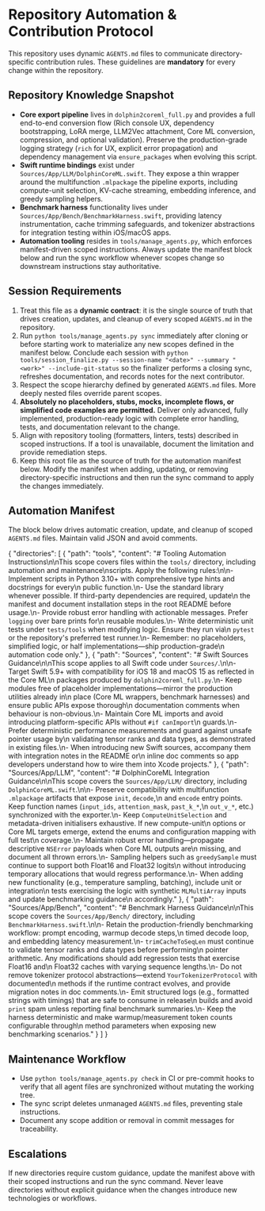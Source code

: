 # Repository Automation & Contribution Protocol

This repository uses dynamic `AGENTS.md` files to communicate directory-specific contribution
rules. These guidelines are **mandatory** for every change within the repository.

## Repository Knowledge Snapshot
- **Core export pipeline** lives in `dolphin2coreml_full.py` and provides a full end-to-end
  conversion flow (Rich console UX, dependency bootstrapping, LoRA merge, LLM2Vec attachment,
  Core ML conversion, compression, and optional validation). Preserve the production-grade logging
  strategy (`rich` for UX, explicit error propagation) and dependency management via
  `ensure_packages` when evolving this script.
- **Swift runtime bindings** exist under `Sources/App/LLM/DolphinCoreML.swift`. They expose a thin
  wrapper around the multifunction `.mlpackage` the pipeline exports, including compute-unit
  selection, KV-cache streaming, embedding inference, and greedy sampling helpers.
- **Benchmark harness** functionality lives under `Sources/App/Bench/BenchmarkHarness.swift`,
  providing latency instrumentation, cache trimming safeguards, and tokenizer abstractions for
  integration testing within iOS/macOS apps.
- **Automation tooling** resides in `tools/manage_agents.py`, which enforces manifest-driven scoped
  instructions. Always update the manifest block below and run the sync workflow whenever scopes
  change so downstream instructions stay authoritative.

## Session Requirements
1. Treat this file as a **dynamic contract**: it is the single source of truth that drives
   creation, updates, and cleanup of every scoped `AGENTS.md` in the repository.
2. Run `python tools/manage_agents.py sync` immediately after cloning or before starting work
   to materialize any new scopes defined in the manifest below. Conclude each session with
   `python tools/session_finalize.py --session-name "<date>" --summary "<work>" --include-git-status`
   so the finalizer performs a closing sync, refreshes documentation, and records notes for the
   next contributor.
3. Respect the scope hierarchy defined by generated `AGENTS.md` files. More deeply nested files
   override parent scopes.
4. **Absolutely no placeholders, stubs, mocks, incomplete flows, or simplified code examples are
   permitted.** Deliver only advanced, fully implemented, production-ready logic with complete
   error handling, tests, and documentation relevant to the change.
5. Align with repository tooling (formatters, linters, tests) described in scoped instructions.
   If a tool is unavailable, document the limitation and provide remediation steps.
6. Keep this root file as the source of truth for the automation manifest below. Modify the
   manifest when adding, updating, or removing directory-specific instructions and then run the
   sync command to apply the changes immediately.

## Automation Manifest
The block below drives automatic creation, update, and cleanup of scoped `AGENTS.md` files.
Maintain valid JSON and avoid comments.

<!--AGENTS_MANIFEST_BEGIN-->
{
  "directories": [
    {
      "path": "tools",
      "content": "# Tooling Automation Instructions\n\nThis scope covers files within the `tools/` directory, including automation and maintenance\nscripts. Apply the following rules:\n\n- Implement scripts in Python 3.10+ with comprehensive type hints and docstrings for every\n  public function.\n- Use the standard library whenever possible. If third-party dependencies are required, update\n  the manifest and document installation steps in the root README before usage.\n- Provide robust error handling with actionable messages. Prefer `logging` over bare prints for\n  reusable modules.\n- Write deterministic unit tests under `tests/tools` when modifying logic. Ensure they run via\n  `pytest` or the repository's preferred test runner.\n- Remember: no placeholders, simplified logic, or half implementations—ship production-grade\n  automation code only."
    },
    {
      "path": "Sources",
      "content": "# Swift Sources Guidance\n\nThis scope applies to all Swift code under `Sources/`.\n\n- Target Swift 5.9+ with compatibility for iOS 18 and macOS 15 as reflected in the Core ML\n  packages produced by `dolphin2coreml_full.py`.\n- Keep modules free of placeholder implementations—mirror the production utilities already in\n  place (Core ML wrappers, benchmark harnesses) and ensure public APIs expose thorough\n  documentation comments when behaviour is non-obvious.\n- Maintain Core ML imports and avoid introducing platform-specific APIs without `#if canImport`\n  guards.\n- Prefer deterministic performance measurements and guard against unsafe pointer usage by\n  validating tensor ranks and data types, as demonstrated in existing files.\n- When introducing new Swift sources, accompany them with integration notes in the README or\n  inline doc comments so app developers understand how to wire them into Xcode projects."
    },
    {
      "path": "Sources/App/LLM",
      "content": "# DolphinCoreML Integration Guidance\n\nThis scope covers the `Sources/App/LLM/` directory, including `DolphinCoreML.swift`.\n\n- Preserve compatibility with multifunction `.mlpackage` artifacts that expose `init`, `decode`,\n  and `encode` entry points. Keep function names (`input_ids`, `attention_mask`, `past_k_*`,\n  `out_v_*`, etc.) synchronized with the exporter.\n- Keep `ComputeUnitSelection` and metadata-driven initialisers exhaustive. If new compute-unit\n  options or Core ML targets emerge, extend the enums and configuration mapping with full test\n  coverage.\n- Maintain robust error handling—propagate descriptive `NSError` payloads when Core ML outputs are\n  missing, and document all thrown errors.\n- Sampling helpers such as `greedySample` must continue to support both Float16 and Float32 logits\n  without introducing temporary allocations that would regress performance.\n- When adding new functionality (e.g., temperature sampling, batching), include unit or integration\n  tests exercising the logic with synthetic `MLMultiArray` inputs and update benchmarking guidance\n  accordingly."
    },
    {
      "path": "Sources/App/Bench",
      "content": "# Benchmark Harness Guidance\n\nThis scope covers the `Sources/App/Bench/` directory, including `BenchmarkHarness.swift`.\n\n- Retain the production-friendly benchmarking workflow: prompt encoding, warmup decode steps,\n  timed decode loop, and embedding latency measurement.\n- `trimCacheToSeqLen` must continue to validate tensor ranks and data types before performing\n  pointer arithmetic. Any modifications should add regression tests that exercise Float16 and\n  Float32 caches with varying sequence lengths.\n- Do not remove tokenizer protocol abstractions—extend `YourTokenizerProtocol` with documented\n  methods if the runtime contract evolves, and provide migration notes in doc comments.\n- Emit structured logs (e.g., formatted strings with timings) that are safe to consume in release\n  builds and avoid `print` spam unless reporting final benchmark summaries.\n- Keep the harness deterministic and make warmup/measurement token counts configurable through\n  method parameters when exposing new benchmarking scenarios."
    }
  ]
}
<!--AGENTS_MANIFEST_END-->

## Maintenance Workflow
- Use `python tools/manage_agents.py check` in CI or pre-commit hooks to verify that all agent
  files are synchronized without mutating the working tree.
- The sync script deletes unmanaged `AGENTS.md` files, preventing stale instructions.
- Document any scope addition or removal in commit messages for traceability.

## Escalations
If new directories require custom guidance, update the manifest above with their scoped
instructions and run the sync command. Never leave directories without explicit guidance when the
changes introduce new technologies or workflows.
